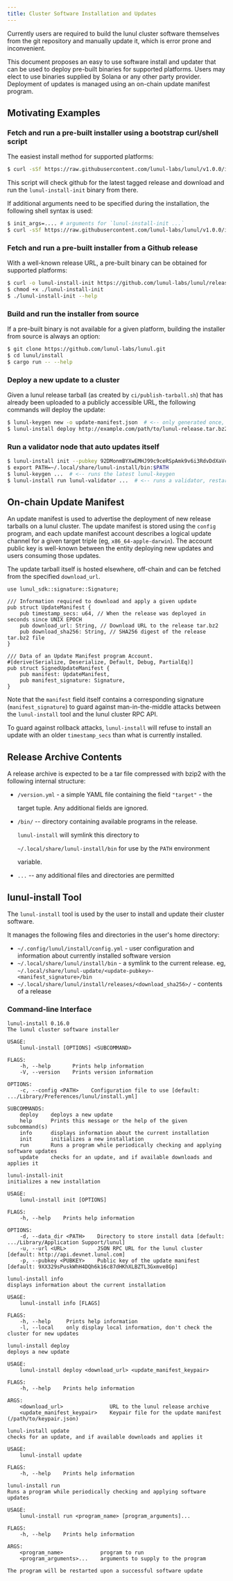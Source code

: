 ```yaml
---
title: Cluster Software Installation and Updates
---
```


Currently users are required to build the lunul cluster software themselves from the git repository and manually update it, which is error prone and inconvenient.

This document proposes an easy to use software install and updater that can be used to deploy pre-built binaries for supported platforms. Users may elect to use binaries supplied by Solana or any other party provider. Deployment of updates is managed using an on-chain update manifest program.

## Motivating Examples

### Fetch and run a pre-built installer using a bootstrap curl/shell script

The easiest install method for supported platforms:

```bash
$ curl -sSf https://raw.githubusercontent.com/lunul-labs/lunul/v1.0.0/install/lunul-install-init.sh | sh
```

This script will check github for the latest tagged release and download and run the `lunul-install-init` binary from there.

If additional arguments need to be specified during the installation, the following shell syntax is used:

```bash
$ init_args=.... # arguments for `lunul-install-init ...`
$ curl -sSf https://raw.githubusercontent.com/lunul-labs/lunul/v1.0.0/install/lunul-install-init.sh | sh -s - ${init_args}
```

### Fetch and run a pre-built installer from a Github release

With a well-known release URL, a pre-built binary can be obtained for supported platforms:

```bash
$ curl -o lunul-install-init https://github.com/lunul-labs/lunul/releases/download/v1.0.0/lunul-install-init-x86_64-apple-darwin
$ chmod +x ./lunul-install-init
$ ./lunul-install-init --help
```

### Build and run the installer from source

If a pre-built binary is not available for a given platform, building the installer from source is always an option:

```bash
$ git clone https://github.com/lunul-labs/lunul.git
$ cd lunul/install
$ cargo run -- --help
```

### Deploy a new update to a cluster

Given a lunul release tarball \(as created by `ci/publish-tarball.sh`\) that has already been uploaded to a publicly accessible URL, the following commands will deploy the update:

```bash
$ lunul-keygen new -o update-manifest.json  # <-- only generated once, the public key is shared with users
$ lunul-install deploy http://example.com/path/to/lunul-release.tar.bz2 update-manifest.json
```

### Run a validator node that auto updates itself

```bash
$ lunul-install init --pubkey 92DMonmBYXwEMHJ99c9ceRSpAmk9v6i3RdvDdXaVcrfj  # <-- pubkey is obtained from whoever is deploying the updates
$ export PATH=~/.local/share/lunul-install/bin:$PATH
$ lunul-keygen ...  # <-- runs the latest lunul-keygen
$ lunul-install run lunul-validator ...  # <-- runs a validator, restarting it as necessary when an update is applied
```

## On-chain Update Manifest

An update manifest is used to advertise the deployment of new release tarballs on a lunul cluster. The update manifest is stored using the `config` program, and each update manifest account describes a logical update channel for a given target triple \(eg, `x86_64-apple-darwin`\). The account public key is well-known between the entity deploying new updates and users consuming those updates.

The update tarball itself is hosted elsewhere, off-chain and can be fetched from the specified `download_url`.

```text
use lunul_sdk::signature::Signature;

/// Information required to download and apply a given update
pub struct UpdateManifest {
    pub timestamp_secs: u64, // When the release was deployed in seconds since UNIX EPOCH
    pub download_url: String, // Download URL to the release tar.bz2
    pub download_sha256: String, // SHA256 digest of the release tar.bz2 file
}

/// Data of an Update Manifest program Account.
#[derive(Serialize, Deserialize, Default, Debug, PartialEq)]
pub struct SignedUpdateManifest {
    pub manifest: UpdateManifest,
    pub manifest_signature: Signature,
}
```

Note that the `manifest` field itself contains a corresponding signature \(`manifest_signature`\) to guard against man-in-the-middle attacks between the `lunul-install` tool and the lunul cluster RPC API.

To guard against rollback attacks, `lunul-install` will refuse to install an update with an older `timestamp_secs` than what is currently installed.

## Release Archive Contents

A release archive is expected to be a tar file compressed with bzip2 with the following internal structure:

- `/version.yml` - a simple YAML file containing the field `"target"` - the

  target tuple. Any additional fields are ignored.

- `/bin/` -- directory containing available programs in the release.

  `lunul-install` will symlink this directory to

  `~/.local/share/lunul-install/bin` for use by the `PATH` environment

  variable.

- `...` -- any additional files and directories are permitted

## lunul-install Tool

The `lunul-install` tool is used by the user to install and update their cluster software.

It manages the following files and directories in the user's home directory:

- `~/.config/lunul/install/config.yml` - user configuration and information about currently installed software version
- `~/.local/share/lunul/install/bin` - a symlink to the current release. eg, `~/.local/share/lunul-update/<update-pubkey>-<manifest_signature>/bin`
- `~/.local/share/lunul/install/releases/<download_sha256>/` - contents of a release

### Command-line Interface

```text
lunul-install 0.16.0
The lunul cluster software installer

USAGE:
    lunul-install [OPTIONS] <SUBCOMMAND>

FLAGS:
    -h, --help       Prints help information
    -V, --version    Prints version information

OPTIONS:
    -c, --config <PATH>    Configuration file to use [default: .../Library/Preferences/lunul/install.yml]

SUBCOMMANDS:
    deploy    deploys a new update
    help      Prints this message or the help of the given subcommand(s)
    info      displays information about the current installation
    init      initializes a new installation
    run       Runs a program while periodically checking and applying software updates
    update    checks for an update, and if available downloads and applies it
```

```text
lunul-install-init
initializes a new installation

USAGE:
    lunul-install init [OPTIONS]

FLAGS:
    -h, --help    Prints help information

OPTIONS:
    -d, --data_dir <PATH>    Directory to store install data [default: .../Library/Application Support/lunul]
    -u, --url <URL>          JSON RPC URL for the lunul cluster [default: http://api.devnet.lunul.com]
    -p, --pubkey <PUBKEY>    Public key of the update manifest [default: 9XX329sPuskWhH4DQh6k16c87dHKhXLBZTL3Gxmve8Gp]
```

```text
lunul-install info
displays information about the current installation

USAGE:
    lunul-install info [FLAGS]

FLAGS:
    -h, --help     Prints help information
    -l, --local    only display local information, don't check the cluster for new updates
```

```text
lunul-install deploy
deploys a new update

USAGE:
    lunul-install deploy <download_url> <update_manifest_keypair>

FLAGS:
    -h, --help    Prints help information

ARGS:
    <download_url>               URL to the lunul release archive
    <update_manifest_keypair>    Keypair file for the update manifest (/path/to/keypair.json)
```

```text
lunul-install update
checks for an update, and if available downloads and applies it

USAGE:
    lunul-install update

FLAGS:
    -h, --help    Prints help information
```

```text
lunul-install run
Runs a program while periodically checking and applying software updates

USAGE:
    lunul-install run <program_name> [program_arguments]...

FLAGS:
    -h, --help    Prints help information

ARGS:
    <program_name>            program to run
    <program_arguments>...    arguments to supply to the program

The program will be restarted upon a successful software update
```
